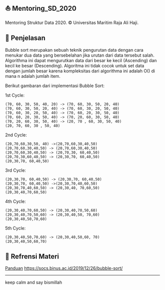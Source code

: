 ## ⛵ Mentoring_SD_2020
Mentoring Struktur Data 2020. © Universitas Maritim Raja Ali Haji.

## 🧧 Penjelasan
Bubble sort merupakan sebuah teknik pengurutan data dengan cara menukar dua data yang bersebelahan jika urutan dari data tersebut salah. 
Algorithma ini dapat mengurutkan data dari besar ke kecil (Ascending) dan kecil ke besar (Descending). 
Algoritma ini tidak cocok untuk set data dengan jumlah besar karena kompleksitas dari algorithma ini adalah Ο() di mana n adalah jumlah item.

Berikut gambaran dari implementasi Bubble Sort:

1st Cycle:
```
(70, 60, 30, 50, 40, 20) -> (70, 60, 30, 50, 20, 40)
(70, 60, 30, 50, 20, 40) -> (70, 60, 30, 20, 50, 40)
(70, 60, 30, 20, 50, 40) -> (70, 60, 20, 30, 50, 40)
(70, 60, 20, 30, 50, 40) -> (70, 20, 60, 30, 50, 40)
(70, 20, 60, 30, 50, 40) -> (20, 70 , 60, 30, 50, 40)
(20, 70, 60, 30 , 50, 40)
```
2nd Cycle:
```
(20,70,60,30,50, 40) ->(20,70,60,30,40,50)
(20,70,60,30,40,50) -> (20,70,60,30,40,50)
(20,70,60,30,40,50) -> (20,70,30, 60,40,50)
(20,70,30,60,40,50) -> (20,30,70, 60,40,50)
(20,30,70, 60,40,50)
```
3rd Cycle:
```
(20,30,70, 60,40,50) -> (20,30,70, 60,40,50)
(20,30,70, 60,40,50) ->(20,30,70,40,60,50)
(20,30,70,40,60,50) -> (20,30,40, 70,60,50)
(20,30,40,70,60,50)
```
4th Cycle:
```
(20,30,40,70,60,50) -> (20,30,40,70,50,60)
(20,30,40,70,50,60) -> (20,30,40,50, 70,60)
(20,30,40,50,70,60)
```
5th Cycle:
```
(20,30,40,50,70,60) -> (20,30,40,50,60, 70)
(20,30,40,50,60,70)
```

## 💒 Refrensi Materi
<a href="https://drive.google.com/file/d/1657HyU-BrGryEeastGqjnF7UOMlnsyjU/view?usp=sharing"> Panduan</a>
<a href="https://socs.binus.ac.id/2019/12/26/bubble-sort/">https://socs.binus.ac.id/2019/12/26/bubble-sort/<a>

---
keep calm and say bismillah
